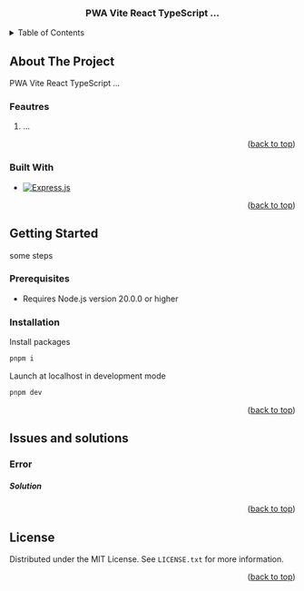 <a name="readme-top"></a>

<!-- PROJECT LOGO -->
<br />
<div align="center">

<h3 align="center">PWA Vite React TypeScript ...</h3>

</div>

<!-- TABLE OF CONTENTS -->
<details>
  <summary>Table of Contents</summary>
  <ol>
    <li>
      <a href="#about-the-project">About The Project</a>
      <ul>
        <li><a href="#built-with">Built With</a></li>
      </ul>
    </li>
    <li>
      <a href="#getting-started">Getting Started</a>
      <ul>
        <!-- <li><a href="#prerequisites">Prerequisites</a></li> -->
        <li><a href="#installation">Installation</a></li>
      </ul>
    </li>
    <!-- <li><a href="#usage">Usage</a></li> -->
    <li><a href="#issues-and-solutions">Issues and solutions</a></li>
    <li><a href="#license">License</a></li>
  </ol>
</details>

<!-- ABOUT THE PROJECT -->

## About The Project

PWA Vite React TypeScript ... 


### Feautres
1. ...

<p align="right">(<a href="#readme-top">back to top</a>)</p>

### Built With

- [![Express.js]][Express.js-url]


<p align="right">(<a href="#readme-top">back to top</a>)</p>

<!-- GETTING STARTED -->

## Getting Started

some steps

### Prerequisites

- Requires Node.js version 20.0.0 or higher

### Installation

Install packages

```sh
pnpm i
```

Launch at localhost in development mode

```sh
pnpm dev
```

<p align="right">(<a href="#readme-top">back to top</a>)</p>

<!-- USAGE EXAMPLES -->
<!-- ## Usage

Use this space to show useful examples of how a project can be used. Additional screenshots, code examples and demos work well in this space. You may also link to more resources.

_For more examples, please refer to the [Documentation](https://example.com)_

<p align="right">(<a href="#readme-top">back to top</a>)</p> -->

<!-- ISSUES AND SOLUTIONS -->

## Issues and solutions

### Error

##### Solution

<p align="right">(<a href="#readme-top">back to top</a>)</p>

<!-- LICENSE -->

## License

Distributed under the MIT License. See `LICENSE.txt` for more information.

<p align="right">(<a href="#readme-top">back to top</a>)</p>


<!-- MARKDOWN LINKS & IMAGES -->
<!-- https://www.markdownguide.org/basic-syntax/#reference-style-links -->
[Express.js]: https://img.shields.io/badge/express.js-%23404d59.svg?style=for-the-badge&logo=express&logoColor=%2361DAFB
[Express.js-url]: https://expressjs.com/

